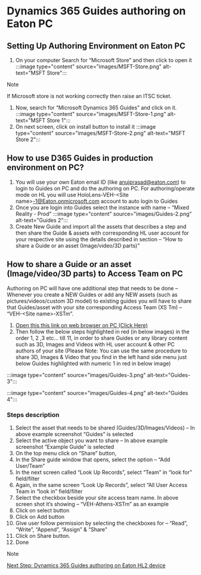# Dynamics 365 Guides authoring on Eaton PC

## Setting Up Authoring Environment on Eaton PC

1. On your computer Search for “Microsoft Store” and then click to open it
:::image type="content" source="images/MSFT-Store.png" alt-text="MSFT Store":::

> [!NOTE]
> If Microsoft store is not working correctly then raise an ITSC ticket.

1. Now, search for “Microsoft Dynamics 365 Guides” and click on it.
:::image type="content" source="images/MSFT-Store-1.png" alt-text="MSFT Store 1":::
1. On next screen, click on install button to install it
:::image type="content" source="images/MSFT-Store-2.png" alt-text="MSFT Store 2":::

## How to use D365 Guides in production environment on PC?

1. You will use your own Eaton email ID (like anujprasad@eaton.com) to login to Guides on PC and do the authoring on PC. For authoring/operate mode on HL you will use HoloLens-VEH-\<Site name>-1@Eaton.onmicrosoft.com account to auto login to Guides
1. Once you are login into Guides select the instance with name – “Mixed Reality - Prod”
:::image type="content" source="images/Guides-2.png" alt-text="Guides 2":::
1. Create New Guide and import all the assets that describes a step and then share the Guide & assets with corresponding HL user account for your respective site using the details described in section – “How to share a Guide or an asset (Image/video/3D parts)”

## How to share a Guide or an asset (Image/video/3D parts) to Access Team on PC

Authoring on PC will have one additional step that needs to be done – Whenever you create a NEW Guides or add any NEW assets (such as pictures/videos/custom 3D model) to existing guides you will have to share that Guides/asset with your site corresponding Access Team (XS Tm) – “VEH-\<Site name>-XSTm”.  

1. [Open this this link on web browser on PC (Click Here)](https://mixedrealityprod.crm.dynamics.com/main.aspx?appid=d35ae826-e51d-eb11-a813-000d3a5a79a0)
1. Then follow the below steps highlighted in red (in below images) in the order 1, 2 ,3 etc… till 11, in order to share Guides or any library content such as 3D, Images and Videos with HL user account & other PC authors of your site
(Please Note: You can use the same procedure to share 3D, Images & Video that you find in the left hand side menu just below Guides highlighted with numeric 1 in red in below image)

:::image type="content" source="images/Guides-3.png" alt-text="Guides-3":::

:::image type="content" source="images/Guides-4.png" alt-text="Guides 4":::

### Steps description

1. Select the asset that needs to be shared (Guides/3D/Images/Videos) – In above example screenshot “Guides” is selected
1. Select the active object you want to share – In above example screenshot “Example Guide” is selected
1. On the top menu click on “Share” button, 
1. In the Share guide window that opens, select the option – “Add User/Team”
1. In the next screen called “Look Up Records”, select “Team” in “look for” field/filter
1. Again, in the same screen “Look Up Records”, select “All User Access Team in “look in” field/filter
1. Select the checkbox beside your site access team name. In above screen shot it’s showing – “VEH-Athens-XSTm” as an example
1. Click on select button
1. Click on Add button
1. Give user follow permission by selecting the checkboxes for – “Read”, “Write”, “Append”, “Assign” & “Share”
1. Click on Share button.
1. Done

> [!NOTE]
> [Next Step: Dynamics 365 Guides authoring on Eaton HL2 device](HL-Authoring.md)